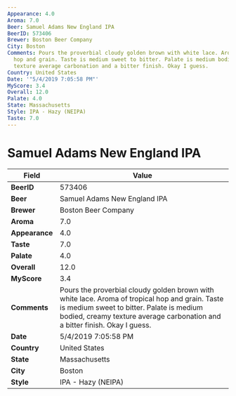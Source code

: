 ```yaml
---
Appearance: 4.0
Aroma: 7.0
Beer: Samuel Adams New England IPA
BeerID: 573406
Brewer: Boston Beer Company
City: Boston
Comments: Pours the proverbial cloudy golden brown with white lace. Aroma of tropical
  hop and grain. Taste is medium sweet to bitter. Palate is medium bodied, creamy
  texture average carbonation and a bitter finish. Okay I guess.
Country: United States
Date: '"5/4/2019 7:05:58 PM"'
MyScore: 3.4
Overall: 12.0
Palate: 4.0
State: Massachusetts
Style: IPA - Hazy (NEIPA)
Taste: 7.0
---
```


# Samuel Adams New England IPA

| Field         | Value |
|---------------|-------|
| **BeerID** | 573406 |
| **Beer** | Samuel Adams New England IPA |
| **Brewer** | Boston Beer Company |
| **Aroma** | 7.0 |
| **Appearance** | 4.0 |
| **Taste** | 7.0 |
| **Palate** | 4.0 |
| **Overall** | 12.0 |
| **MyScore** | 3.4 |
| **Comments** | Pours the proverbial cloudy golden brown with white lace. Aroma of tropical hop and grain. Taste is medium sweet to bitter. Palate is medium bodied, creamy texture average carbonation and a bitter finish. Okay I guess. |
| **Date** | 5/4/2019 7:05:58 PM |
| **Country** | United States |
| **State** | Massachusetts |
| **City** | Boston |
| **Style** | IPA - Hazy (NEIPA) |
